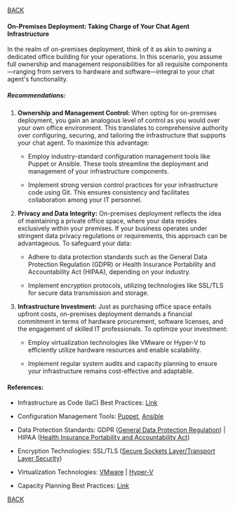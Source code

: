 [BACK](main.md)

#### On-Premises Deployment: Taking Charge of Your Chat Agent Infrastructure

In the realm of on-premises deployment, think of it as akin to owning a dedicated office building for your operations. In this scenario, you assume full ownership and management responsibilities for all requisite components—ranging from servers to hardware and software—integral to your chat agent's functionality.

##### **Recommendations:**

1. **Ownership and Management Control:**
   When opting for on-premises deployment, you gain an analogous level of control as you would over your own office environment. This translates to comprehensive authority over configuring, securing, and tailoring the infrastructure that supports your chat agent. To maximize this advantage:
   
   - Employ industry-standard configuration management tools like Puppet or Ansible. These tools streamline the deployment and management of your infrastructure components.
   
   - Implement strong version control practices for your infrastructure code using Git. This ensures consistency and facilitates collaboration among your IT personnel.

2. **Privacy and Data Integrity:**
   On-premises deployment reflects the idea of maintaining a private office space, where your data resides exclusively within your premises. If your business operates under stringent data privacy regulations or requirements, this approach can be advantageous. To safeguard your data:
   
   - Adhere to data protection standards such as the General Data Protection Regulation (GDPR) or Health Insurance Portability and Accountability Act (HIPAA), depending on your industry.
   
   - Implement encryption protocols, utilizing technologies like SSL/TLS for secure data transmission and storage.

3. **Infrastructure Investment:**
   Just as purchasing office space entails upfront costs, on-premises deployment demands a financial commitment in terms of hardware procurement, software licenses, and the engagement of skilled IT professionals. To optimize your investment:
   
   - Employ virtualization technologies like VMware or Hyper-V to efficiently utilize hardware resources and enable scalability.
   
   - Implement regular system audits and capacity planning to ensure your infrastructure remains cost-effective and adaptable.

#### **References:**

- Infrastructure as Code (IaC) Best Practices: [Link](https://www.terraform.io/)

- Configuration Management Tools: [Puppet](https://puppet.com/), [Ansible](https://www.ansible.com/)

- Data Protection Standards: GDPR ([General Data Protection Regulation](https://eur-lex.europa.eu/eli/reg/2016/679/oj)) | HIPAA ([Health Insurance Portability and Accountability Act](https://www.hhs.gov/hipaa/index.html))

- Encryption Technologies: SSL/TLS ([Secure Sockets Layer/Transport Layer Security](https://www.ssl.com/guides/what-is-ssl-tls/))

- Virtualization Technologies: [VMware](https://www.vmware.com/) | [Hyper-V](https://www.microsoft.com/en-us/cloud-platform/server-virtualization)

- Capacity Planning Best Practices: [Link](https://www.techopedia.com/definition/17728/capacity-planning)

[BACK](main.md)